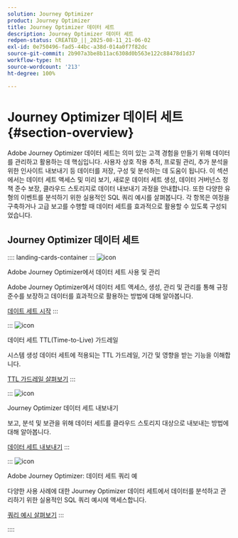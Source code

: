 ```yaml
---
solution: Journey Optimizer
product: Journey Optimizer
title: Journey Optimizer 데이터 세트
description: Journey Optimizer 데이터 세트
redpen-status: CREATED_||_2025-08-11_21-06-02
exl-id: 0e750496-fad5-44bc-a38d-014a0f7f82dc
source-git-commit: 2b907a3be8b11ac6308d0b563e122c88478d1d37
workflow-type: ht
source-wordcount: '213'
ht-degree: 100%

---
```


# Journey Optimizer 데이터 세트{#section-overview}

Adobe Journey Optimizer 데이터 세트는 의미 있는 고객 경험을 만들기 위해 데이터를 관리하고 활용하는 데 핵심입니다. 사용자 상호 작용 추적, 프로필 관리, 추가 분석을 위한 인사이트 내보내기 등 데이터를 저장, 구성 및 분석하는 데 도움이 됩니다. 이 섹션에서는 데이터 세트 액세스 및 미리 보기, 새로운 데이터 세트 생성, 데이터 거버넌스 정책 준수 보장, 클라우드 스토리지로 데이터 내보내기 과정을 안내합니다. 또한 다양한 유형의 이벤트를 분석하기 위한 실용적인 SQL 쿼리 예시를 살펴봅니다. 각 항목은 여정을 구축하거나 고급 보고를 수행할 때 데이터 세트를 효과적으로 활용할 수 있도록 구성되었습니다.

## Journey Optimizer 데이터 세트

:::: landing-cards-container
:::
![icon](https://cdn.experienceleague.adobe.com/icons/circle-play.svg)

Adobe Journey Optimizer에서 데이터 세트 사용 및 관리

Adobe Journey Optimizer에서 데이터 세트 액세스, 생성, 관리 및 관리를 통해 규정 준수를 보장하고 데이터를 효과적으로 활용하는 방법에 대해 알아봅니다.

[데이트 세트 시작](../using/data/get-started-datasets.md)
:::

:::
![icon](https://cdn.experienceleague.adobe.com/icons/shield-halved.svg)

데이터 세트 TTL(Time-to-Live) 가드레일

시스템 생성 데이터 세트에 적용되는 TTL 가드레일, 기간 및 영향을 받는 기능을 이해합니다.

[TTL 가드레일 살펴보기](../using/data/datasets-ttl.md)
:::

:::
![icon](https://cdn.experienceleague.adobe.com/icons/list-check.svg)

Journey Optimizer 데이터 세트 내보내기

보고, 분석 및 보관을 위해 데이터 세트를 클라우드 스토리지 대상으로 내보내는 방법에 대해 알아봅니다.

[데이터 세트 내보내기](../using/data/export-datasets.md)
:::

:::
![icon](https://cdn.experienceleague.adobe.com/icons/code-branch.svg)

Adobe Journey Optimizer: 데이터 세트 쿼리 예

다양한 사용 사례에 대한 Journey Optimizer 데이터 세트에서 데이터를 분석하고 관리하기 위한 실용적인 SQL 쿼리 예시에 액세스합니다.

[쿼리 예시 살펴보기](../using/data/datasets-query-examples.md)
:::

::::
